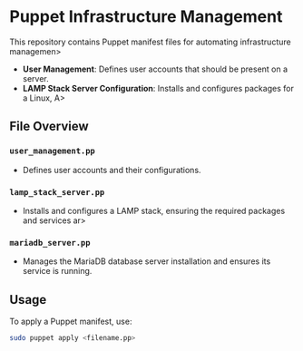 # Puppet Infrastructure Management

This repository contains Puppet manifest files for automating infrastructure managemen>
- **User Management**: Defines user accounts that should be present on a server.
- **LAMP Stack Server Configuration**: Installs and configures packages for a Linux, A>
## File Overview
### `user_management.pp`
- Defines user accounts and their configurations.

### `lamp_stack_server.pp`
- Installs and configures a LAMP stack, ensuring the required packages and services ar>
### `mariadb_server.pp`
- Manages the MariaDB database server installation and ensures its service is running.

## Usage
To apply a Puppet manifest, use:
```bash
sudo puppet apply <filename.pp>
